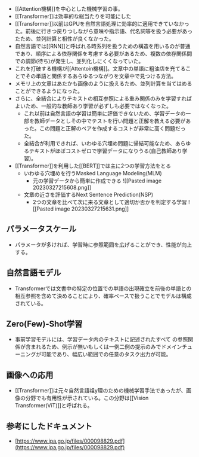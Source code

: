 - [[Attention機構]]を中心とした機械学習の事。
- [[Transformer]]は効率的な総当たりを可能にした
- [[Transformer]]以前はGPUを自然言語処理に効率的に適用できていなかった。前後に行きつ戻りつしながら意味や指示語、代名詞等を扱う必要があったため、並列計算と相性が良くなかった。
- 自然言語では[[RNN]]と呼ばれる時系列を扱うための構造を用いるのが普通であり、順序による依存関係を考慮する必要があるため、複数の依存関係間での調節(待ち)が発生し、並列化しにくくなっていた。
- これを打破する機構が[[Attentoin機構]]。文章中の単語に粗油店を充てることでその単語と関係するあらゆるつながりを文章中で見つける方法。
- メモリ上の文章はあたかも画像のように扱えるため、並列計算を当てはめることができるようになった。
- さらに、全結合によりテキストの相互参照による重み関係のみを学習すればよいため、一般的な教師あり学習が必ずしも必要ではなくなった。
	- これ以前は自然言語の学習は簡単に評価できないため、学習データの一部を教師データとしその中でテストを行い問題と正解を教える必要があった。この問題と正解のペアを作成するコストが非常に高く問題だった。
	- 全結合が利用できれば、いわゆる穴埋め問題に帰結可能なため、あらゆるテキストがほぼコストゼロで学習データになりうる(自己教師あり学習)。
- [[Transformer]]を利用した[[BERT]]では主に2つの学習方法をとる
	- いわゆる穴埋めを行うMasked Language Modeling(MLM)
		- 元の学習データから簡単に作成できる
		  ![[Pasted image 20230327215608.png]]
	- 文章の近さを評価するNext Sentence Prediction(NSP)
		- 2つの文章を比べて次に来る文章として適切か否かを判定する学習
		  ![[Pasted image 20230327215631.png]]

## パラメータスケール
- パラメータが多ければ、学習時に参照範囲を広げることができ、性能が向上する。

## 自然言語モデル
- Transformerでは文書中の特定の位置での単語の出現確立を前後の単語との相互参照を含めて決めることにより、確率ベースで扱うことでモデルは構成されている。

## Zero(Few)-Shot学習
- 事前学習モデルには、学習データ内のテキストに記述されたすべて の参照関係が含まれるため、例示が無いもしくは一例二例の提示のみでドメインチュ ーニングが可能であり、幅広い範囲での任意のタスク出力が可能。

## 画像への応用
- [[Transformer]]は元々自然言語祖y理のための機械学習手法であったが、画像の分野でも有用性が示されている。この分野は[[Vision Transformer(ViT)]]と呼ばれる。

## 参考にしたドキュメント
- [https://www.ipa.go.jp/files/000098829.pdf](https://www.ipa.go.jp/files/000098829.pdf)